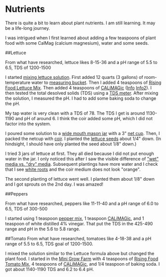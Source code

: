 # Nutrients

There is quite a bit to learn about plant nutrients. I am still learning. It may be a life-long journey.

I was intrigued when I first learned about adding a few teaspoons of plant food with some CalMag (calcium magnesium), water and some seeds.


##Lettuce

From what have researched, lettuce likes 8-15-36 and a pH range of 5.5 to 6.5, TDS of 1200-1500

I started [mixing lettuce solution](mixing_lettuce.jpg). First added 12 quarts (3 gallons) of room-temperature water to [measuring bucket](../equipment/measuring_bucket.jpg). Then I added 4 teaspoons of [Rising Food Lettuce Mix](rising_food_lettuce_formula.jpg). Then added 4 teaspoons of [CALiMAGic](calimagic1.jpg) ([Info](calimagic2.jpg) [Info2](calimagic3.jpg)). I then tested the total desolved solids (TDS) using a [TDS meter](https://smile.amazon.com/gp/product/B07JC9BSNR). After mixing the solution, I measured the pH. I had to add some baking soda to change the pH.

My tap water is very clean with a TDS of 78. The TDS I get is around 1130-1190 and pH of around 6. I think the coir added some pH, which I did not factor into the system.

I poured some solution to a [wide mouth mason jar](../equipment/kerr_wide_mouth_quart_jars.jpg) with a 3" [net cup](../equipment/net_cup.jpg). Then, I packed the netcup with [coir](../equipment/coir_absorbing_water.jpg). I planted the [lettuce seeds](https://smile.amazon.com/gp/product/B00P18ZNNA) about 1/4" down. (In hindsight, I should have only planted the seed about 1/8" down.)

I tried 3 jars of lettuce at first. They all died because I did not put enough water in the jar. I only noticed this after I saw the visible difference of ["wet" media vs. "dry" media](wet_vs_dry_in_jars.png). Subsequent plantings have more water and I check that I see [white roots](roots_in_jar.jpg) and the coir medium does not look "orange".

The second planting of lettuce went well. I planted them about 1/8" down and I got sprouts on the 2nd day. I was amazed!

##Peppers

From what have researched, peppers like 11-11-40 and a pH range of 6.0 to 6.5, TDS of 300-500

I started using 1 teaspoon [pepper mix](rising_food_pepper_formula.jpg), 1 teaspoon [CALiMAGic](calimagic1.jpg), and 1 teaspoon of white distilled 4% vinegar. That put the TDS in the 425-490 range and pH in the 5.6 to 5.8 range.


##Tomato
From what have researched, tomatoes like 4-18-38 and a pH range of 5.5 to 6.5, TDS goal of 1200-1500.

I mixed the solution similar to the Lettuce formula above but changed the plant food. I started in the [Mini Grow Farm](mini_grow_farm_with_tomatoes.jpg) with 4 teaspoons of [Rising Food Tomato Mix](rising_food_tomato_formula.jpg), 4 teaspoons of [CALiMAGic](calimagic1.jpg), and 1/4 teaspoon of baking soda. I got about 1140-1190 TDS and 6.2 to 6.4 pH.
